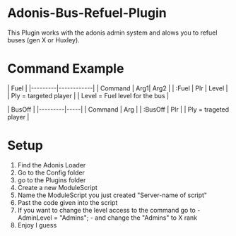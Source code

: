 # Adonis-Bus-Refuel-Plugin
This Plugin works with the adonis admin system and alows you to refuel buses (gen X or Huxley).

# Command Example
| Fuel |
|---------|------------|
| Command | Arg1| Arg2 |
| :Fuel | Plr | Level |
| Ply = targeted player |
| Level = Fuel level for the bus |

| BusOff |
|---------|-----|
| Command | Arg |
| :BusOff | Plr |
| Ply = trageted player |

# Setup
1) Find the Adonis Loader
2) Go to the Config folder
3) go to the Plugins folder
4) Create a new ModuleScript
5) Name the ModuleScript you just created "Server-name of script"
6) Past the code given into the script
7) If you want to change the level access to the command go to - AdminLevel = "Admins"; - and change the "Admins" to X rank
8) Enjoy I guess
